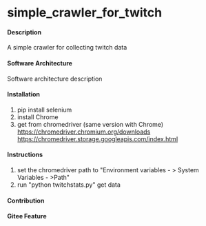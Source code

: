 # simple_crawler_for_twitch

#### Description
A simple crawler for collecting twitch data

#### Software Architecture
Software architecture description

#### Installation

1.  pip install selenium
2.  install Chrome 
3.  get from chromedriver (same version with Chrome)
    https://chromedriver.chromium.org/downloads
    https://chromedriver.storage.googleapis.com/index.html

#### Instructions

1.  set the chromedriver path to "Environment variables - > System Variables - >Path"
2.  run "python twitchstats.py" get data

#### Contribution


#### Gitee Feature

